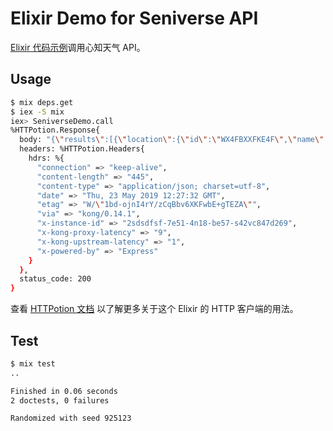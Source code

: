 # Elixir Demo for Seniverse API

[Elixir 代码示例](./lib/seniverse_demo.ex)调用心知天气 API。

## Usage

```sh
$ mix deps.get
$ iex -S mix
iex> SeniverseDemo.call
%HTTPotion.Response{
  body: "{\"results\":[{\"location\":{\"id\":\"WX4FBXXFKE4F\",\"name\":\"北京\",\"country\":\"CN\",\"path\":\"北京,北京,中国\",\"timezone\":\"Asia/Shanghai\",\"timezone_offset\":\"+08:00\"},\"now\":{\"text\":\"晴\",\"code\":\"1\",\"temperature\":\"31\",\"feels_like\":\"29\",\"pressure\":\"998\",\"humidity\":\"30\",\"visibility\":\"22.2\",\"wind_direction\":\"南\",\"wind_direction_degree\":\"172\",\"wind_speed\":\"2.88\",\"wind_scale\":\"1\",\"clouds\":\"0\",\"dew_point\":\"\"},\"last_update\":\"2019-05-23T19:45:00+08:00\"}]}",
  headers: %HTTPotion.Headers{
    hdrs: %{
      "connection" => "keep-alive",
      "content-length" => "445",
      "content-type" => "application/json; charset=utf-8",
      "date" => "Thu, 23 May 2019 12:27:32 GMT",
      "etag" => "W/\"1bd-ojnI4rY/zCqBbv6XKFwbE+gTEZA\"",
      "via" => "kong/0.14.1",
      "x-instance-id" => "2sdsdfsf-7e51-4n18-be57-s42vc847d269",
      "x-kong-proxy-latency" => "9",
      "x-kong-upstream-latency" => "1",
      "x-powered-by" => "Express"
    }
  },
  status_code: 200
}
```

查看 [HTTPotion 文档](https://hexdocs.pm/httpotion/readme.html) 以了解更多关于这个 Elixir 的 HTTP 客户端的用法。

## Test

```sh
$ mix test
..

Finished in 0.06 seconds
2 doctests, 0 failures

Randomized with seed 925123
```
